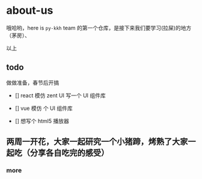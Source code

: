 # about-us

哦哈哟，here is `py-kkh` team 的第一个仓库，是接下来我们要学习(拉屎)的地方（茅房）、

以上

## todo

做做准备，春节后开搞

- [] react 模仿 zent UI 写一个 UI 组件库

- [] vue 模仿 个 UI 组件库

- [] 想写个 html5 播放器

## 两周一开花，大家一起研究一个小猪蹄，烤熟了大家一起吃（分享各自吃完的感受）

### more
